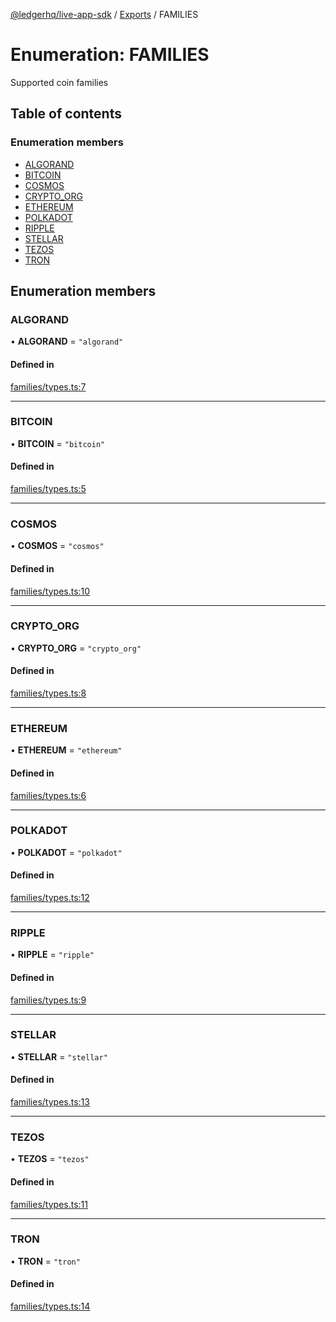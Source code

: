 [@ledgerhq/live-app-sdk](../README.md) / [Exports](../modules.md) / FAMILIES

# Enumeration: FAMILIES

Supported coin families

## Table of contents

### Enumeration members

- [ALGORAND](FAMILIES.md#algorand)
- [BITCOIN](FAMILIES.md#bitcoin)
- [COSMOS](FAMILIES.md#cosmos)
- [CRYPTO_ORG](FAMILIES.md#crypto_org)
- [ETHEREUM](FAMILIES.md#ethereum)
- [POLKADOT](FAMILIES.md#polkadot)
- [RIPPLE](FAMILIES.md#ripple)
- [STELLAR](FAMILIES.md#stellar)
- [TEZOS](FAMILIES.md#tezos)
- [TRON](FAMILIES.md#tron)

## Enumeration members

### ALGORAND

• **ALGORAND** = `"algorand"`

#### Defined in

[families/types.ts:7](https://github.com/LedgerHQ/live-app-sdk/blob/4366fd9/src/families/types.ts#L7)

___

### BITCOIN

• **BITCOIN** = `"bitcoin"`

#### Defined in

[families/types.ts:5](https://github.com/LedgerHQ/live-app-sdk/blob/4366fd9/src/families/types.ts#L5)

___

### COSMOS

• **COSMOS** = `"cosmos"`

#### Defined in

[families/types.ts:10](https://github.com/LedgerHQ/live-app-sdk/blob/4366fd9/src/families/types.ts#L10)

___

### CRYPTO\_ORG

• **CRYPTO\_ORG** = `"crypto_org"`

#### Defined in

[families/types.ts:8](https://github.com/LedgerHQ/live-app-sdk/blob/4366fd9/src/families/types.ts#L8)

___

### ETHEREUM

• **ETHEREUM** = `"ethereum"`

#### Defined in

[families/types.ts:6](https://github.com/LedgerHQ/live-app-sdk/blob/4366fd9/src/families/types.ts#L6)

___

### POLKADOT

• **POLKADOT** = `"polkadot"`

#### Defined in

[families/types.ts:12](https://github.com/LedgerHQ/live-app-sdk/blob/4366fd9/src/families/types.ts#L12)

___

### RIPPLE

• **RIPPLE** = `"ripple"`

#### Defined in

[families/types.ts:9](https://github.com/LedgerHQ/live-app-sdk/blob/4366fd9/src/families/types.ts#L9)

___

### STELLAR

• **STELLAR** = `"stellar"`

#### Defined in

[families/types.ts:13](https://github.com/LedgerHQ/live-app-sdk/blob/4366fd9/src/families/types.ts#L13)

___

### TEZOS

• **TEZOS** = `"tezos"`

#### Defined in

[families/types.ts:11](https://github.com/LedgerHQ/live-app-sdk/blob/4366fd9/src/families/types.ts#L11)

___

### TRON

• **TRON** = `"tron"`

#### Defined in

[families/types.ts:14](https://github.com/LedgerHQ/live-app-sdk/blob/4366fd9/src/families/types.ts#L14)
